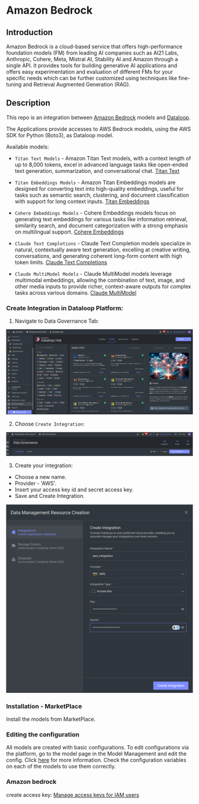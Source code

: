 # Amazon Bedrock

## Introduction

Amazon Bedrock is a cloud-based service that offers high-performance foundation models (FM) from leading AI companies
such as
AI21 Labs, Anthropic, Cohere, Meta, Mistral AI, Stability AI and Amazon through a single API.
It provides tools for building generative AI applications and offers easy experimentation and evaluation of different
FMs
for your specific needs which can be further customized using techniques like fine-tuning and Retrieval Augmented
Generation (RAG).

## Description

This repo is an integration
between [Amazon Bedrock](https://docs.aws.amazon.com/bedrock/latest/userguide/what-is-bedrock.html)
models and [Dataloop](https://dataloop.ai/).

The Applications provide accesses to AWS Bedrock models, using the AWS SDK for Python (Boto3), as Dataloop model.

Available models:

* `Titan Text Models` - Amazon Titan Text models, with a context length of up to 8,000 tokens, excel in advanced
  language tasks like open-ended text generation, summarization, and conversational
  chat. [Titan Text](models/titan/README.md)


* `Titan Embeddings Models` - Amazon Titan Embeddings models are designed for converting text into high-quality
  embeddings, useful for tasks such as semantic search, clustering, and document classification with support for long
  context inputs.
  [Titan Embeddings](models/titan/README.md)


* `Cohere Embeddings Models` - Cohere Embeddings models focus on generating text embeddings for various tasks like
  information retrieval, similarity search, and document categorization with a strong emphasis on multilingual support.
  [Cohere Embeddings](models/cohere/README.md)


* `Claude Text Completions` - Claude Text Completion models specialize in natural, contextually aware text generation,
  excelling at creative writing, conversations, and generating coherent long-form content with high token limits.
  [Claude Text Completions](models/claude/README.md)

* `Claude MultiModel Models` - Claude MultiModel models leverage multimodal embeddings, allowing the combination of
  text,
  image, and other media inputs to provide richer, context-aware outputs for complex tasks across various domains.
  [Claude MultiModel](models/claude/README.md)

### Create Integration in Dataloop Platform:

1. Navigate to Data Governance Tab:

<img src="assets/data_govarance.png" alt="data_govarance">

2. Choose `Create Integration`:

<img src="assets/create_integration.png" alt="create_integration">

3. Create your integration:

* Choose a new name.
* Provider - 'AWS'.
* Insert your access key id and secret access key.
* Save and Create Integration.

<img src="assets/key_secret.png" alt="key_secret">

### Installation - MarketPlace

Install the models from MarketPlace.

### Editing the configuration

All models are created with basic configurations. To edit configurations via the platform, go to the model page in the Model Management and edit the config.
Click [here](https://developers.dataloop.ai/tutorials/model_management/ai_library/chapter/#model-configuration) for more information. Check the configuration variables on each of the models to use them correctly.

### Amazon bedrock

create access
key: [Manage access keys for IAM users](https://docs.aws.amazon.com/IAM/latest/UserGuide/id_credentials_access-keys.html#rotating_access_keys_console)